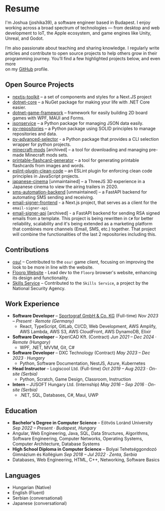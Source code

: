 # Resume

I'm Joshua (joshika39), a software engineer based in Budapest. I enjoy working across a broad spectrum of technologies — from desktop and web development to IoT, the Apple ecosystem, and game engines like Unity, Unreal, and Godot.

I’m also passionate about teaching and sharing knowledge. I regularly write articles and contribute to open source projects to help others grow in their programming journey. You’ll find a few highlighted projects below, and even more  
on my [GitHub](https://github.com/joshika39) profile.

## Open Source Projects

- [nextjs-toolkit](https://github.com/joshika39/nextjs-toolkit) – a set of components and styles for a Next.JS project
- [dotnet-core](https://github.com/kougen/dotnet-core) – a NuGet package for making your life with .NET Core easier.
- [dotnet-game-framework](https://github.com/kougen/dotnet-game-framework) – framework for easily building 2D board games with WPF, MAUI and Forms.
- [jsonservice](https://github.com/kougen/jsonservice) – a Python package for managing JSON data easily.
- [py-repositories](https://github.com/kougen/py-repositories) – a Python package using SOLID principles to manage repositories and data.
- [py-advanced-selector](https://github.com/kougen/py-advanced-selector) - a Python package that provides a CLI selection wrapper for python projects.
- [minecraft-mods](https://github.com/kougen/minecraft-mods) [archived] – a tool for downloading and managing pre-made Minecraft mods sets.
- [printable-flashcard-generator](https://github.com/kougen/printable-flashcard-generator) – a tool for generating printable flashcards from images and words.
- [eslint-plugin-clean-code](https://github.com/kougen/eslint-plugin-clean-code) – an ESLint plugin for enforcing clean code principles in JavaScript projects.
- [japanese-cinema](https://github.com/joshika39/japanese-cinema) [unmaintained] – a ThreeJS 3D experience in a Japanese cinema to view the airing trailers in 2020.
- [sms-automation-backend](https://github.com/kougen/sms-automation-backend) [unmaintained] – a FastAPI backend for automating SMS sending and receiving.
- [email-signer-frontend](https://github.com/kougen/email-signer-frontend) - a Next.js project, that serves as a client for the `email-signer-api`
- [email-signer-api](https://github.com/kougen/email-signer-api) [archived] - a FastAPI backend for sending RSA signed emails from a template. This project is being rewritten in `C#` for better reliability, scalability and it's being extended as a marketing platform that combines more channels (Email, SMS, etc.) together. That project will combine the functionalities of the last 2 repositories including this.

## Contributions

- [osu!](https://github.com/ppy/osu) – Contributed to the `osu!` game client, focusing on improving the look to be more in line with the website.
- [Floorp Website](https://github.com/Floorp-Projects/web) - Lead dev to the `Floorp` browser's website, enhancing its design and functionality.
- [Skills Service](https://github.com/NationalSecurityAgency/skills-service) – Contributed to the `Skills Service`, a project by the National Security Agency.

## Work Experience

- **Software Developer** – [Sportograf GmbH & Co. KG](https://sportograf.com/) (Full-time) _Nov 2023 – Present · Remote (Germany)_
  - React, TypeScript, GitLab, CI/CD, Web Development, AWS Amplify, AWS Lambda, AWS S3, AWS CloudFront, AWS DynamoDB, Elixir
- **Software Developer** – XperiCAD Kft. (Contract) _Jun 2021 – Dec 2024 · Remote (Hungary)_
  - WPF, .NET, MVVM, Git, C#
- **Software Developer** – DXC Technology (Contract) _May 2023 – Dec 2023 · Hungary_
  - Python, Software Documentation, NestJS, Azure, Kubernetes
- **Head Instructor** – Logiscool Ltd. (Full-time) _Oct 2019 – Aug 2023 · On-site (Serbia)_
  - Python, Scratch, Game Design, Classroom, Instruction
- **Intern** – JUSOFT Hungary Ltd. (Internship) _May 2016 – Sep 2016 · On-site (Serbia)_
  - .NET, SQL, Databases, C#, Maui, UWP

## Education

-  **Bachelor's Degree in Computer Science** – Eötvös Loránd University _Sep 2022 – Present · Budapest, Hungary_
- Angular, Web Engineering, Java, SQL, Data Structures, Algorithms, Software Engineering, Computer Networks, Operating Systems, Computer Architecture, Database Systems
-  **High School Diploma in Computer Science** – Bolyai Tehetséggondozó Gimnázium és Kollégium _Sep 2018 – Jul 2022 · Zenta, Serbia_
- Databases, Web Engineering, HTML, C++, Networking, Software Basics

## Languages

- Hungarian (Native)
- English (Fluent)
- Serbian (conversational)
- Japanese (conversational)